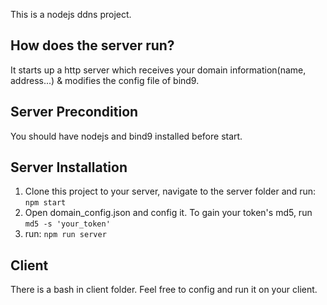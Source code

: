 This is a nodejs ddns project.

## How does the server run?
It starts up a http server which receives your domain information(name, address...) & modifies the config file of bind9.

## Server Precondition
You should have nodejs and bind9 installed before start.

## Server Installation
1. Clone this project to your server, navigate to the server folder and run:
``npm start``
2. Open domain\_config.json and config it. To gain your token's md5, run
``md5 -s 'your_token'``
3. run:
``npm run server``

## Client
There is a bash in client folder. Feel free to config and run it on your client.
